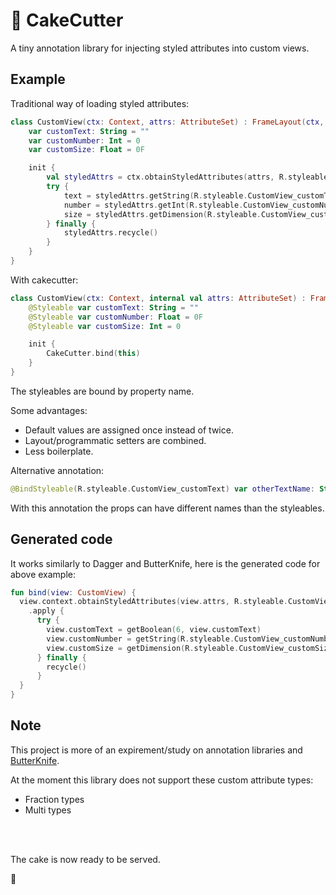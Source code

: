 # 🍰 CakeCutter
A tiny annotation library for injecting styled attributes into custom views.

## Example
Traditional way of loading styled attributes:
```kotlin
class CustomView(ctx: Context, attrs: AttributeSet) : FrameLayout(ctx, attrs) {
    var customText: String = ""
    var customNumber: Int = 0
    var customSize: Float = 0F

    init {
        val styledAttrs = ctx.obtainStyledAttributes(attrs, R.styleable.CustomView)
        try {
            text = styledAttrs.getString(R.styleable.CustomView_customText) ?: text
            number = styledAttrs.getInt(R.styleable.CustomView_customNumber, number)
            size = styledAttrs.getDimension(R.styleable.CustomView_customSize, size)
        } finally {
            styledAttrs.recycle()
        }
    }
}
```

With cakecutter:
```kotlin
class CustomView(ctx: Context, internal val attrs: AttributeSet) : FrameLayout(ctx, attrs) {
    @Styleable var customText: String = ""
    @Styleable var customNumber: Float = 0F
    @Styleable var customSize: Int = 0

    init {
        CakeCutter.bind(this)
    }
}
```
The styleables are bound by property name.

Some advantages:
* Default values are assigned once instead of twice.
* Layout/programmatic setters are combined.
* Less boilerplate.

Alternative annotation:
```kotlin
@BindStyleable(R.styleable.CustomView_customText) var otherTextName: String = ""
```
With this annotation the props can have different names than the styleables.


## Generated code
It works similarly to Dagger and ButterKnife, here is the generated code for above example:
```kotlin
fun bind(view: CustomView) {
  view.context.obtainStyledAttributes(view.attrs, R.styleable.CustomView)
    .apply {
      try {
        view.customText = getBoolean(6, view.customText)
        view.customNumber = getString(R.styleable.CustomView_customNumber) ?: view.customNumber
        view.customSize = getDimension(R.styleable.CustomView_customSize, view.customSize)
      } finally {
        recycle()
      }
  }
}
```


## Note
This project is more of an expirement/study on annotation libraries and [ButterKnife](https://github.com/JakeWharton/butterknife).

At the moment this library does not support these custom attribute types:
* Fraction types
* Multi types

<br>
<br>


The cake is now ready to be served.

🍰

